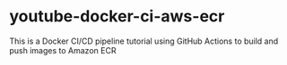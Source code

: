 # youtube-docker-ci-aws-ecr
This is a Docker CI/CD pipeline tutorial using GitHub Actions to build and push images to Amazon ECR
